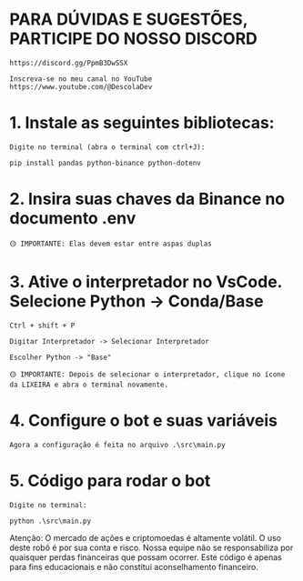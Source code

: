 # PARA DÚVIDAS E SUGESTÕES, PARTICIPE DO NOSSO DISCORD

    https://discord.gg/PpmB3DwSSX

    Inscreva-se no meu canal no YouTube https://www.youtube.com/@DescolaDev

# 1. Instale as seguintes bibliotecas:

    Digite no terminal (abra o terminal com ctrl+J):

    pip install pandas python-binance python-dotenv

# 2. Insira suas chaves da Binance no documento .env

    🟡 IMPORTANTE: Elas devem estar entre aspas duplas

# 3. Ative o interpretador no VsCode. Selecione Python -> Conda/Base

    Ctrl + shift + P

    Digitar Interpretador -> Selecionar Interpretador

    Escolher Python -> "Base"

    🟡 IMPORTANTE: Depois de selecionar o interpretador, clique no ícone da LIXEIRA e abra o terminal novamente.

# 4. Configure o bot e suas variáveis

    Agora a configuração é feita no arquivo .\src\main.py

# 5. Código para rodar o bot

    Digite no terminal:

    python .\src\main.py

Atenção: O mercado de ações e criptomoedas é altamente volátil. O uso deste robô é por sua conta e risco. Nossa equipe não se responsabiliza por quaisquer perdas financeiras que possam ocorrer. Este código é apenas para fins educacionais e não constitui aconselhamento financeiro.

